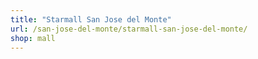 ```yaml
---
title: "Starmall San Jose del Monte"
url: /san-jose-del-monte/starmall-san-jose-del-monte/
shop: mall
---
```

